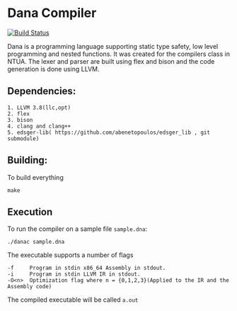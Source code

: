# Dana Compiler
[![Build Status](https://travis-ci.com/alexmoschos/Dana-Compiler.svg?branch=master)](https://travis-ci.com/alexmoschos/Dana-Compiler)

Dana is a programming language supporting static type safety, low level programming and nested functions. It was created for the compilers class in NTUA. The lexer and parser are built using flex and bison and the code generation is done using LLVM.

## Dependencies:
```
1. LLVM 3.8(llc,opt)
2. flex
3. bison
4. clang and clang++
5. edsger-lib( https://github.com/abenetopoulos/edsger_lib , git submodule)
```

## Building:

To build everything

```shell
make
```

## Execution
To run the compiler on a sample file `sample.dna`:
```shell
./danac sample.dna
```

The executable supports a number of flags
```shell
-f     Program in stdin x86_64 Assembly in stdout.
-i     Program in stdin LLVM IR in stdout.
-O<n>  Optimization flag where n = {0,1,2,3}(Applied to the IR and the Assembly code)
```
The compiled executable will be called `a.out`